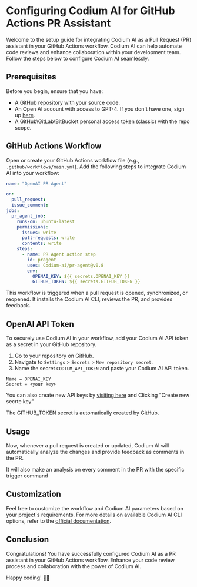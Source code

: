 # Configuring Codium AI for GitHub Actions PR Assistant

Welcome to the setup guide for integrating Codium AI as a Pull Request (PR) assistant in your GitHub Actions workflow. Codium AI can help automate code reviews and enhance collaboration within your development team. Follow the steps below to configure Codium AI seamlessly.

## Prerequisites

Before you begin, ensure that you have:

- A GitHub repository with your source code.
- An Open AI account with access to GPT-4. If you don't have one, sign up [here](https://chat.openai.com/).
- A GitHub\GitLab\BitBucket personal access token (classic) with the repo scope.

## GitHub Actions Workflow

Open or create your GitHub Actions workflow file (e.g., `.github/workflows/main.yml`). Add the following steps to integrate Codium AI into your workflow:

```yaml
name: "OpenAI PR Agent"

on:
  pull_request:
  issue_comment:
jobs:
  pr_agent_job:
    runs-on: ubuntu-latest
    permissions:
      issues: write
      pull-requests: write
      contents: write
    steps:
      - name: PR Agent action step
        id: pragent
        uses: Codium-ai/pr-agent@v0.8
        env:
          OPENAI_KEY: ${{ secrets.OPENAI_KEY }}
          GITHUB_TOKEN: ${{ secrets.GITHUB_TOKEN }}
```


This workflow is triggered when a pull request is opened, synchronized, or reopened. It installs the Codium AI CLI, reviews the PR, and provides feedback.

## OpenAI API Token

To securely use Codium AI in your workflow, add your Codium AI API token as a secret in your GitHub repository.

1. Go to your repository on GitHub.
2. Navigate to `Settings` > `Secrets` > `New repository secret`.
3. Name the secret `CODIUM_API_TOKEN` and paste your Codium AI API token.

```
Name = OPENAI_KEY
Secret = <your key>
```
You can also create new API keys by [visiting here](https://platform.openai.com/api-keys) and Clicking "Create new secrte key"  

The GITHUB_TOKEN secret is automatically created by GitHub.

## Usage

Now, whenever a pull request is created or updated, Codium AI will automatically analyze the changes and provide feedback as comments in the PR.  

It will also make an analysis on every comment in the PR with the specific trigger command

## Customization

Feel free to customize the workflow and Codium AI parameters based on your project's requirements. For more details on available Codium AI CLI options, refer to the [official documentation](https://docs.codium.team/).

## Conclusion

Congratulations! You have successfully configured Codium AI as a PR assistant in your GitHub Actions workflow. Enhance your code review process and collaboration with the power of Codium AI.

Happy coding! 🚀🤖
